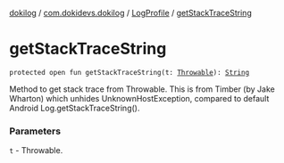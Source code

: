 [dokilog](../../index.md) / [com.dokidevs.dokilog](../index.md) / [LogProfile](index.md) / [getStackTraceString](./get-stack-trace-string.md)

# getStackTraceString

`protected open fun getStackTraceString(t: `[`Throwable`](https://kotlinlang.org/api/latest/jvm/stdlib/kotlin/-throwable/index.html)`): `[`String`](https://kotlinlang.org/api/latest/jvm/stdlib/kotlin/-string/index.html)

Method to get stack trace from Throwable. This is from Timber (by Jake Wharton) which unhides UnknownHostException,
compared to default Android Log.getStackTraceString().

### Parameters

`t` - Throwable.